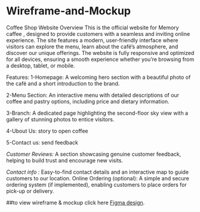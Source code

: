 # Wireframe-and-Mockup
Coffee Shop Website
Overview
This is the official website for Memory caffee , designed to provide customers with a seamless and inviting online experience. The site features a modern, user-friendly interface where visitors can explore the menu, learn about the café’s atmosphere, and discover our unique offerings. The website is fully responsive and optimized for all devices, ensuring a smooth experience whether you’re browsing from a desktop, tablet, or mobile.

Features:
1-Homepage: A welcoming hero section with a beautiful photo of the café and a short introduction to the brand.

2-Menu Section: An interactive menu with detailed descriptions of our coffee and pastry options, including price and dietary information.

3-Branch: A dedicated page highlighting the second-floor sky view with a gallery of stunning photos to entice visitors.

4-Ubout Us: story to open coffee

5-Contact us: send feedback 

*Customer Reviews:* A section showcasing genuine customer feedback, helping to build trust and encourage new visits.

*Contact info :* Easy-to-find contact details and an interactive map to guide customers to our location.
Online Ordering (optional): A simple and secure ordering system (if implemented), enabling customers to place orders for pick-up or delivery.

##to view wireframe & mockup click here [Figma design][1].


[1]: https://www.figma.com/design/TPeScOYkDV2J8ipX4ue97c/Coffee?node-id=29-892&t=79AUlJjxclwECIy6-1
